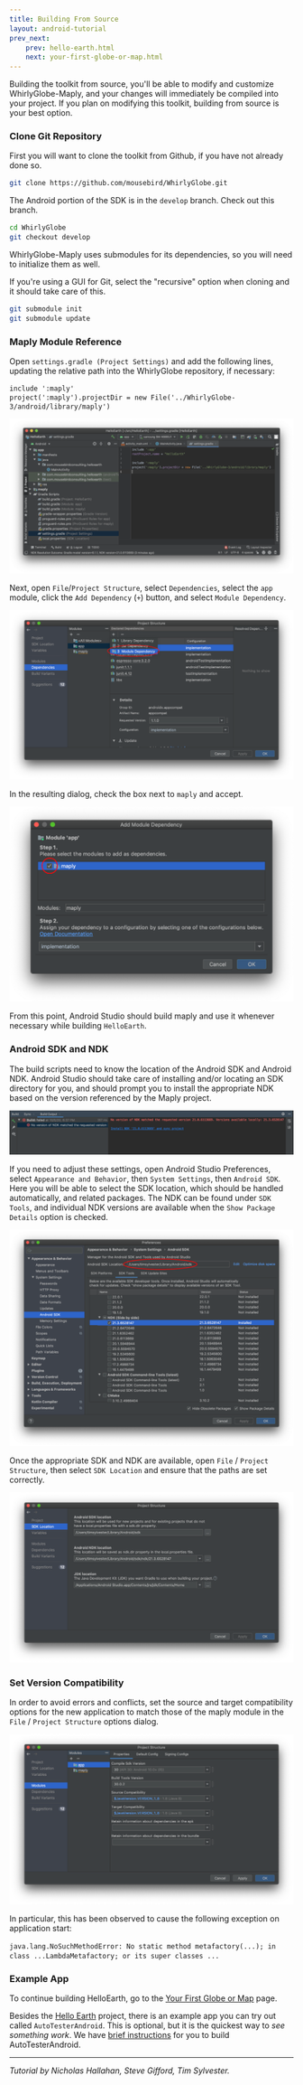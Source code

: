 ```yaml
---
title: Building From Source
layout: android-tutorial
prev_next:
    prev: hello-earth.html
    next: your-first-globe-or-map.html
---
```


Building the toolkit from source, you'll be able to modify and customize WhirlyGlobe-Maply, and your changes will immediately be compiled into your project. If you plan on modifying this toolkit, building from source is your best option.

### Clone Git Repository

First you will want to clone the toolkit from Github, if you have not already done so.

```sh
git clone https://github.com/mousebird/WhirlyGlobe.git
```

The Android portion of the SDK is in the `develop` branch. Check out this branch.

```sh
cd WhirlyGlobe
git checkout develop
```

WhirlyGlobe-Maply uses submodules for its dependencies, so you will need to initialize them as well.

If you're using a GUI for Git, select the "recursive" option when cloning and it should take care of this.

```sh
git submodule init
git submodule update
```

### Maply Module Reference

Open `settings.gradle (Project Settings)` and add the following lines, updating the relative path into the WhirlyGlobe repository, if necessary:

```
include ':maply'
project(':maply').projectDir = new File('../WhirlyGlobe-3/android/library/maply')
```

![Maply Project Reference](resources/android-studio-maply-reference.png)

Next, open `File`/`Project Structure`, select `Dependencies`, select the `app` module, click the `Add Dependency` (`+`) button, and select `Module Dependency`.

![Module Dependency](resources/android-studio-module-dependency.png)

In the resulting dialog, check the box next to `maply` and accept.

![Maply Dependency](resources/android-studio-maply-dependency.png)

From this point, Android Studio should build maply and use it whenever necessary while building `HelloEarth`.

### Android SDK and NDK

The build scripts need to know the location of the Android SDK and Android NDK.  Android Studio should take care of installing and/or locating an SDK directory for you, and should prompt you to install the appropriate NDK based on the version referenced by the Maply project.

![NDK Prompt](resources/android-studio-ndk-version-error.png)

If you need to adjust these settings, open Android Studio Preferences, select `Appearance and Behavior`, then `System Settings`, then `Android SDK`.  Here you will be able to select the SDK location, which should be handled automatically, and related packages.  The NDK can be found under `SDK Tools`, and individual NDK versions are available when the `Show Package Details` option is checked.

![SDK Location in Android Studio](resources/android-sdk-location-in-android-studio.png)

Once the appropriate SDK and NDK are available, open `File` / `Project Structure`, then select `SDK Location` and ensure that the paths are set correctly.

![Project locations](resources/android-studio-sdk-ndk-locations.png)

### Set Version Compatibility

In order to avoid errors and conflicts, set the source and target compatibility options for the new application to match those of the maply module in the `File` / `Project Structure` options dialog.

![Set Compatibility Versions](resources/android-studio-app-sdk-version.png)

In particular, this has been observed to cause the following exception on application start:

`java.lang.NoSuchMethodError: No static method metafactory(...); in class ...LambdaMetafactory; or its super classes ...`

### Example App

To continue building HelloEarth, go to the [Your First Globe or Map](your-first-globe-or-map.html) page.

Besides the [Hello Earth](hello-earth.html) project, there is an example app you can try out called `AutoTesterAndroid`. This is optional, but it is the quickest way to _see something work_. We have [brief instructions](auto-tester-android.html) for you to build AutoTesterAndroid.

---

*Tutorial by Nicholas Hallahan, Steve Gifford, Tim Sylvester.*

